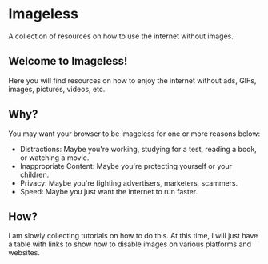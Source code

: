 # Imageless
A collection of resources on how to use the internet without images.

## Welcome to Imageless!
Here you will find resources on how to enjoy the internet without ads, GIFs, images, pictures, videos, etc.

## Why?
You may want your browser to be imageless for one or more reasons below:
- Distractions: Maybe you're working, studying for a test, reading a book, or watching a movie. 
- Inappropriate Content: Maybe you're protecting yourself or your children.
- Privacy: Maybe you're fighting advertisers, marketers, scammers.
- Speed: Maybe you just want the internet to run faster.

## How?
I am slowly collecting tutorials on how to do this. At this time, I will just have a table with links to show how to disable images on various platforms and websites.
